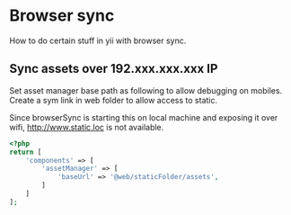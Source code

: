 # Browser sync
How to do certain stuff in yii with browser sync.


## Sync assets over 192.xxx.xxx.xxx IP
Set asset manager base path as following to allow debugging on mobiles.
Create a sym link in web folder to allow access to static.

Since browserSync is starting this on local machine and exposing it over wifi, http://www.static.loc is not available.

```php
<?php
return [
	'components' => [
		'assetManager' => [
			'baseUrl' => '@web/staticFolder/assets',
		]
	]
];
```
